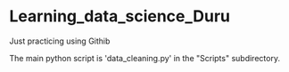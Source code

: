 # Learning_data_science_Duru
Just practicing using Githib

The main python script is 'data_cleaning.py' in the "Scripts" subdirectory.
